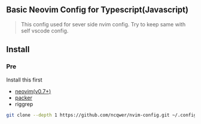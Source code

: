 ## Basic Neovim Config for Typescript(Javascript)

> This config used for sever side nvim config. Try to keep same with self vscode config.

## Install

### Pre
Install this first
  - [ neovim(v0.7+) ](https://neovim.io/)
  - [ packer ](https://github.com/wbthomason/packer.nvim)
  - riggrep

```bash
git clone --depth 1 https://github.com/ncqwer/nvim-config.git ~/.config/nvim
```


